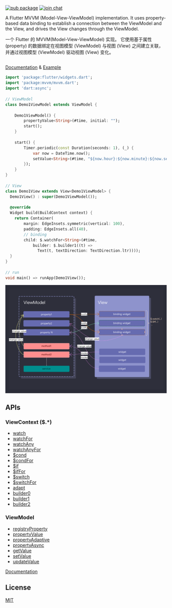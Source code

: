 
[![pub package](https://img.shields.io/pub/v/mvvm.svg)](https://pub.dev/packages/mvvm)
[![join chat](https://badges.gitter.im/flutter-mvvm/community.svg)](https://gitter.im/flutter-mvvm/community)



A Flutter MVVM (Model-View-ViewModel) implementation. It uses property-based data binding to establish a connection between the ViewModel and the View, and drives the View changes through the ViewModel.
  
  

一个 Flutter 的 MVVM(Model-View-ViewModel) 实现。 它使用基于属性 (property) 的数据绑定在视图模型 (ViewModel) 与视图 (View) 之间建立关联，并通过视图模型 (ViewModel) 驱动视图 (View) 变化。 
  
##   

[Documentation](https://pub.dev/documentation/mvvm/latest/mvvm/mvvm-library.html)  & [Example](./example/lib/main.dart) 


 
```dart
import 'package:flutter/widgets.dart';
import 'package:mvvm/mvvm.dart';
import 'dart:async';

// ViewModel
class Demo1ViewModel extends ViewModel {

    Demo1ViewModel() {
        propertyValue<String>(#time, initial: "");
        start();
    }

    start() {
        Timer.periodic(const Duration(seconds: 1), (_) {
            var now = DateTime.now();
            setValue<String>(#time, "${now.hour}:${now.minute}:${now.second}");
        });
    }
}

// View
class Demo1View extends View<Demo1ViewModel> {
  Demo1View() : super(Demo1ViewModel());

  @override
  Widget build(BuildContext context) {
    return Container(
        margin: EdgeInsets.symmetric(vertical: 100),
        padding: EdgeInsets.all(40),
        // binding
        child: $.watchFor<String>(#time, 
            builder: $.builder1((t) => 
              Text(t, textDirection: TextDirection.ltr))));
  }
}

// run
void main() => runApp(Demo1View());

```


![mvvm](./img.png)


## APIs

### ViewContext ($.*)


* [watch](./APIs.md#watch)
* [watchFor](./APIs.md#watchfor)
* [watchAny](./APIs.md#watchany)
* [watchAnyFor](./APIs.md#watchanyfor)
* [$cond](./APIs.md#cond)
* [$condFor](./APIs.md#condfor)
* [$if](./APIs.md#if)
* [$ifFor](./APIs.md#iffor)
* [$switch](./APIs.md#switch)
* [$switchFor](./APIs.md#switchfor)
* [adapt](./APIs.md#adapt)
* [builder0](./APIs.md#builder0)
* [builder1](./APIs.md#builder1)
* [builder2](./APIs.md#builder2)

### ViewModel


* [registryProperty](./APIs.md#registryproperty)
* [propertyValue](./APIs.md#propertyvalue)
* [propertyAdaptive](./APIs.md#propertyadaptive)
* [propertyAsync](./APIs.md#propertyasync)
* [getValue](./APIs.md#getvalue)
* [setValue](./APIs.md#setvalue)
* [updateValue](./APIs.md#updatevalue)


[Documentation](https://pub.dev/documentation/mvvm/latest/mvvm/mvvm-library.html)



## License

[MIT](LICENSE)